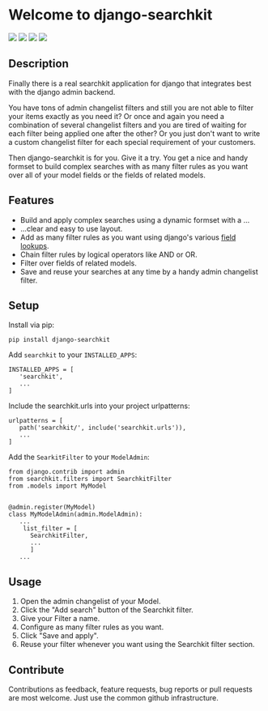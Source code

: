 # Welcome to django-searchkit

[<img src="https://github.com/thomst/django-searchkit/actions/workflows/ci.yml/badge.svg">](https://github.com/thomst/django-searchkit/)
[<img src="https://coveralls.io/repos/github/thomst/django-searchkit/badge.svg?branch=main">](https://coveralls.io/github/thomst/django-searchkit?branch=main)
[<img src="https://img.shields.io/badge/python-3.9%20%7C%203.10%20%7C%203.11%20%7C%203.12-blue">](https://img.shields.io/badge/python-3.9%20%7C%203.10%20%7C%203.11%20%7C%203.12-blue)
[<img src="https://img.shields.io/badge/django-4.0%20%7C%204.1%20%7C%204.2%20%7C%205.0%20%7C%205.1%20%7C%205.2-orange">](https://img.shields.io/badge/django-4.0%20%7C%204.1%20%7C%204.2%20%7C%205.0%20%7C%205.1%20%7C%205.2-orange)


## Description

Finally there is a real searchkit application for django that integrates best
with the django admin backend.

You have tons of admin changelist filters and still you are not able to filter
your items exactly as you need it? Or once and again you need a combination of
several changelist filters and you are tired of waiting for each filter being
applied one after the other? Or you just don't want to write a custom changelist
filter for each special requirement of your customers.

Then django-searchkit is for you. Give it a try. You get a nice and handy
formset to build complex searches with as many filter rules as you want over all
of your model fields or the fields of related models.


## Features

- Build and apply complex searches using a dynamic formset with a ...
- ...clear and easy to use layout.
- Add as many filter rules as you want using django's various [field lookups](https://docs.djangoproject.com/en/5.2/ref/models/querysets/#field-lookups).
- Chain filter rules by logical operators like AND or OR.
- Filter over fields of related models.
- Save and reuse your searches at any time by a handy admin changelist filter.


## Setup

Install via pip:
```
pip install django-searchkit
```

Add `searchkit` to your `INSTALLED_APPS`:
```
INSTALLED_APPS = [
   'searchkit',
   ...
]
```

Include the searchkit.urls into your project urlpatterns:
```
urlpatterns = [
   path('searchkit/', include('searchkit.urls')),
   ...
]
```

Add the `SearkitFilter` to your `ModelAdmin`:
```
from django.contrib import admin
from searchkit.filters import SearchkitFilter
from .models import MyModel


@admin.register(MyModel)
class MyModelAdmin(admin.ModelAdmin):
   ...
    list_filter = [
      SearchkitFilter,
      ...
      ]
   ...
```

## Usage

1. Open the admin changelist of your Model.
2. Click the "Add search" button of the Searchkit filter.
3. Give your Filter a name.
4. Configure as many filter rules as you want.
5. Click "Save and apply".
6. Reuse your filter whenever you want using the Searchkit filter section.


## Contribute

Contributions as feedback, feature requests, bug reports or pull requests are most welcome. Just use the common github infrastructure.
